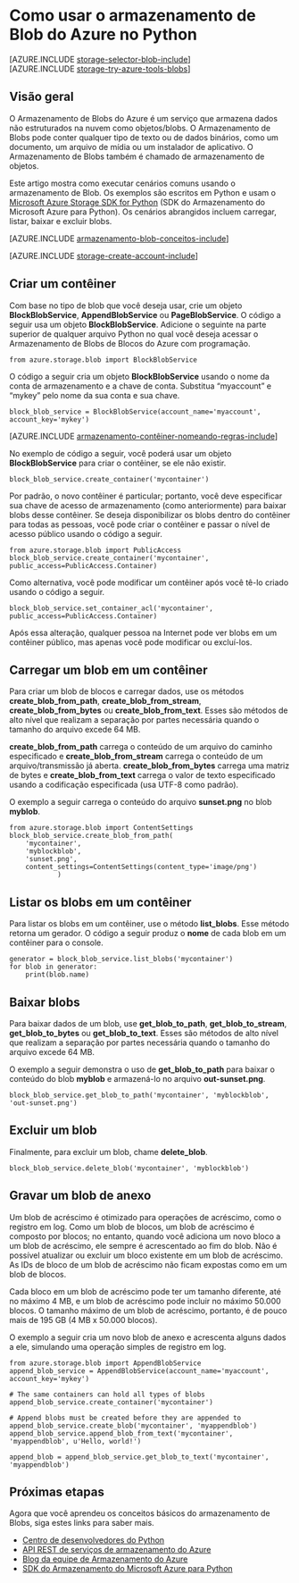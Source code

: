 <properties
	pageTitle="Como usar o armazenamento de Blobs do Azure (armazenamento de objeto) do Python | Microsoft Azure"
	description="Armazene dados não estruturados na nuvem com o Armazenamento de Blobs do Azure (armazenamento de objetos)."
	services="storage"
	documentationCenter="python"
	authors="tamram"
	manager="carmonm"
	editor="tysonn"/>

<tags
	ms.service="storage"
	ms.workload="storage"
	ms.tgt_pltfrm="na"
	ms.devlang="python"
	ms.topic="article"
    ms.date="09/20/2016"
	ms.author="jwillis;tamram"/>

# Como usar o armazenamento de Blob do Azure no Python

[AZURE.INCLUDE [storage-selector-blob-include](../../includes/storage-selector-blob-include.md)] <br/> [AZURE.INCLUDE [storage-try-azure-tools-blobs](../../includes/storage-try-azure-tools-blobs.md)]

## Visão geral

O Armazenamento de Blobs do Azure é um serviço que armazena dados não estruturados na nuvem como objetos/blobs. O Armazenamento de Blobs pode conter qualquer tipo de texto ou de dados binários, como um documento, um arquivo de mídia ou um instalador de aplicativo. O Armazenamento de Blobs também é chamado de armazenamento de objetos.

Este artigo mostra como executar cenários comuns usando o armazenamento de Blob. Os exemplos são escritos em Python e usam o [Microsoft Azure Storage SDK for Python] (SDK do Armazenamento do Microsoft Azure para Python). Os cenários abrangidos incluem carregar, listar, baixar e excluir blobs.

[AZURE.INCLUDE [armazenamento-blob-conceitos-include](../../includes/storage-blob-concepts-include.md)]

[AZURE.INCLUDE [storage-create-account-include](../../includes/storage-create-account-include.md)]

## Criar um contêiner

Com base no tipo de blob que você deseja usar, crie um objeto **BlockBlobService**, **AppendBlobService** ou **PageBlobService**. O código a seguir usa um objeto **BlockBlobService**. Adicione o seguinte na parte superior de qualquer arquivo Python no qual você deseja acessar o Armazenamento de Blobs de Blocos do Azure com programação.

	from azure.storage.blob import BlockBlobService

O código a seguir cria um objeto **BlockBlobService** usando o nome da conta de armazenamento e a chave de conta. Substitua “myaccount” e “mykey” pelo nome da sua conta e sua chave.

	block_blob_service = BlockBlobService(account_name='myaccount', account_key='mykey')

[AZURE.INCLUDE [armazenamento-contêiner-nomeando-regras-include](../../includes/storage-container-naming-rules-include.md)]

No exemplo de código a seguir, você poderá usar um objeto **BlockBlobService** para criar o contêiner, se ele não existir.

	block_blob_service.create_container('mycontainer')

Por padrão, o novo contêiner é particular; portanto, você deve especificar sua chave de acesso de armazenamento (como anteriormente) para baixar blobs desse contêiner. Se deseja disponibilizar os blobs dentro do contêiner para todas as pessoas, você pode criar o contêiner e passar o nível de acesso público usando o código a seguir.

	from azure.storage.blob import PublicAccess
	block_blob_service.create_container('mycontainer', public_access=PublicAccess.Container)

Como alternativa, você pode modificar um contêiner após você tê-lo criado usando o código a seguir.

	block_blob_service.set_container_acl('mycontainer', public_access=PublicAccess.Container)

Após essa alteração, qualquer pessoa na Internet pode ver blobs em um contêiner público, mas apenas você pode modificar ou excluí-los.

## Carregar um blob em um contêiner

Para criar um blob de blocos e carregar dados, use os métodos **create\_blob\_from\_path**, **create\_blob\_from\_stream**, **create\_blob\_from\_bytes** ou **create\_blob\_from\_text**. Esses são métodos de alto nível que realizam a separação por partes necessária quando o tamanho do arquivo excede 64 MB.

**create\_blob\_from\_path** carrega o conteúdo de um arquivo do caminho especificado e **create\_blob\_from\_stream** carrega o conteúdo de um arquivo/transmissão já aberta. **create\_blob\_from\_bytes** carrega uma matriz de bytes e **create\_blob\_from\_text** carrega o valor de texto especificado usando a codificação especificada (usa UTF-8 como padrão).

O exemplo a seguir carrega o conteúdo do arquivo **sunset.png** no blob **myblob**.

	from azure.storage.blob import ContentSettings
	block_blob_service.create_blob_from_path(
        'mycontainer',
        'myblockblob',
        'sunset.png',
        content_settings=ContentSettings(content_type='image/png')
				)

## Listar os blobs em um contêiner

Para listar os blobs em um contêiner, use o método **list\_blobs**. Esse método retorna um gerador. O código a seguir produz o **nome** de cada blob em um contêiner para o console.

	generator = block_blob_service.list_blobs('mycontainer')
	for blob in generator:
		print(blob.name)

## Baixar blobs

Para baixar dados de um blob, use **get\_blob\_to\_path**, **get\_blob\_to\_stream**, **get\_blob\_to\_bytes** ou **get\_blob\_to\_text**. Esses são métodos de alto nível que realizam a separação por partes necessária quando o tamanho do arquivo excede 64 MB.

O exemplo a seguir demonstra o uso de **get\_blob\_to\_path** para baixar o conteúdo do blob **myblob** e armazená-lo no arquivo **out-sunset.png**.

	block_blob_service.get_blob_to_path('mycontainer', 'myblockblob', 'out-sunset.png')

## Excluir um blob

Finalmente, para excluir um blob, chame **delete\_blob**.

	block_blob_service.delete_blob('mycontainer', 'myblockblob')

## Gravar um blob de anexo

Um blob de acréscimo é otimizado para operações de acréscimo, como o registro em log. Como um blob de blocos, um blob de acréscimo é composto por blocos; no entanto, quando você adiciona um novo bloco a um blob de acréscimo, ele sempre é acrescentado ao fim do blob. Não é possível atualizar ou excluir um bloco existente em um blob de acréscimo. As IDs de bloco de um blob de acréscimo não ficam expostas como em um blob de blocos.

Cada bloco em um blob de acréscimo pode ter um tamanho diferente, até no máximo 4 MB, e um blob de acréscimo pode incluir no máximo 50.000 blocos. O tamanho máximo de um blob de acréscimo, portanto, é de pouco mais de 195 GB (4 MB x 50.000 blocos).

O exemplo a seguir cria um novo blob de anexo e acrescenta alguns dados a ele, simulando uma operação simples de registro em log.

	from azure.storage.blob import AppendBlobService
	append_blob_service = AppendBlobService(account_name='myaccount', account_key='mykey')

	# The same containers can hold all types of blobs
	append_blob_service.create_container('mycontainer')

	# Append blobs must be created before they are appended to
	append_blob_service.create_blob('mycontainer', 'myappendblob')
	append_blob_service.append_blob_from_text('mycontainer', 'myappendblob', u'Hello, world!')

	append_blob = append_blob_service.get_blob_to_text('mycontainer', 'myappendblob')

## Próximas etapas

Agora que você aprendeu os conceitos básicos do armazenamento de Blobs, siga estes links para saber mais.

- [Centro de desenvolvedores do Python](/develop/python/)
- [API REST de serviços de armazenamento do Azure](http://msdn.microsoft.com/library/azure/dd179355)
- [Blog da equipe de Armazenamento do Azure]
- [SDK do Armazenamento do Microsoft Azure para Python]

[Blog da equipe de Armazenamento do Azure]: http://blogs.msdn.com/b/windowsazurestorage/
[Microsoft Azure Storage SDK for Python]: https://github.com/Azure/azure-storage-python
[SDK do Armazenamento do Microsoft Azure para Python]: https://github.com/Azure/azure-storage-python

<!---HONumber=AcomDC_0921_2016-->